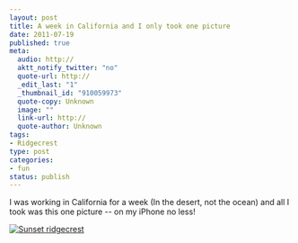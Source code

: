 ```yaml
--- 
layout: post
title: A week in California and I only took one picture
date: 2011-07-19
published: true
meta: 
  audio: http://
  aktt_notify_twitter: "no"
  quote-url: http://
  _edit_last: "1"
  _thumbnail_id: "910059973"
  quote-copy: Unknown
  image: ""
  link-url: http://
  quote-author: Unknown
tags: 
- Ridgecrest
type: post
categories: 
- fun
status: publish
---
```

I was working in California for a week (In the desert, not the ocean) and all I took was this one picture -- on my iPhone no less!

[![](http://media.eick.us/2011/07/2011-07-16-at-13-16-39-500x237.jpg "Sunset ridgecrest")](http://media.eick.us/2011/07/2011-07-16-at-13-16-39.jpg)
